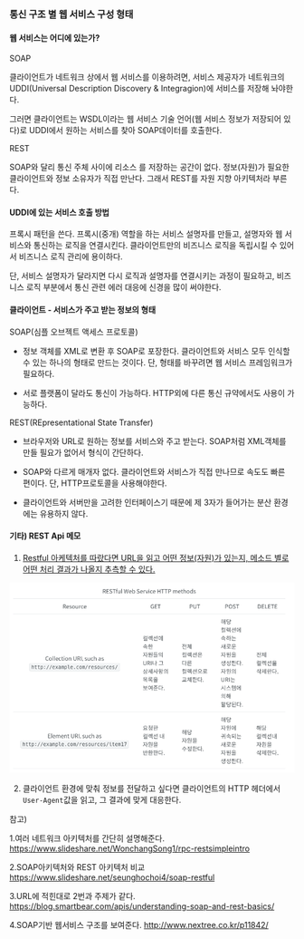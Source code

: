 ### 통신 구조 별 웹 서비스 구성 형태

#### 웹 서비스는 어디에 있는가?

SOAP

클라이언트가 네트워크 상에서 웹 서비스를 이용하려면, 서비스 제공자가 네트워크의 UDDI(Universal Description Discovery & Integragion)에 서비스를 저장해 놔야한다. 

그러면 클라이언트는 WSDL이라는 웹 서비스 기술 언어(웹 서비스 정보가 저장되어 있다)로 UDDI에서 원하는 서비스를 찾아 SOAP데이터를 호출한다. 

REST

SOAP와 달리 통신 주체 사이에 리소스 를 저장하는 공간이 없다. 정보(자원)가 필요한 클라이언트와 정보 소유자가 직접 만난다. 그래서 REST를 자원 지향 아키텍처라 부른다.

#### UDDI에 있는 서비스 호출 방법

프록시 패턴을 쓴다. 프록시(중개) 역할을 하는 서비스 설명자를 만들고, 설명자와 웹 서비스와 통신하는 로직을 연결시킨다. 클라이언트만의 비즈니스 로직을 독립시킬 수 있어서 비즈니스 로직 관리에 용이하다. 

단, 서비스 설명자가 달라지면 다시 로직과 설명자를 연결시키는 과정이 필요하고, 비즈니스 로직 부분에서 통신 관련 에러 대응에 신경을 많이 써야한다.

#### 클라이언트  - 서비스가 주고 받는 정보의 형태

SOAP(심플 오브젝트 액세스 프로토콜) 

- 정보 객체를 XML로 변환 후 SOAP로 포장한다. 클라이언트와 서비스 모두 인식할 수 있는 하나의 형태로 만드는 것이다. 단, 형태를 바꾸려면 웹 서비스 프레임워크가 필요하다.

- 서로 플랫폼이 달라도 통신이 가능하다. HTTP외에 다른 통신 규약에서도 사용이 가능하다. 

REST(REpresentational State Transfer)

- 브라우저와 URL로 원하는 정보를 서비스와 주고 받는다. SOAP처럼 XML객체를 만들 필요가 없어서 형식이 간단하다. 

- SOAP와 다르게 매개자 없다. 클라이언트와 서비스가 직접 만나므로 속도도 빠른 편이다. 단, HTTP프로토콜을 사용해야한다. 

- 클라이언트와 서버만을 고려한 인터페이스기 때문에 제 3자가 들어가는 분산 환경에는 유용하지 않다.


#### 기타) REST Api 메모
1. [Restful 아케텍처를 따랐다면 URL을 읽고 어떤 정보(자원)가 있는지, 메소드 별로 어떤 처리 결과가 나올지 추측할 수 있다.](https://spoqa.github.io/2012/02/27/rest-introduction.html)

![](/img/RESTful-CRUD.png)

2. 클라이언트 환경에 맞춰 정보를 전달하고 싶다면 클라이언트의 HTTP 헤더에서 `User-Agent`값을 읽고, 그 결과에 맞게 대응한다.

참고)

1.여러 네트워크 아키텍처를 간단히 설명해준다.
https://www.slideshare.net/WonchangSong1/rpc-restsimpleintro

2.SOAP아키텍처와 REST 아키텍처 비교
https://www.slideshare.net/seunghochoi4/soap-restful

3.URL에 적힌대로 2번과 주제가 같다.
https://blog.smartbear.com/apis/understanding-soap-and-rest-basics/

4.SOAP기반 웹서비스 구조를 보여준다.
http://www.nextree.co.kr/p11842/